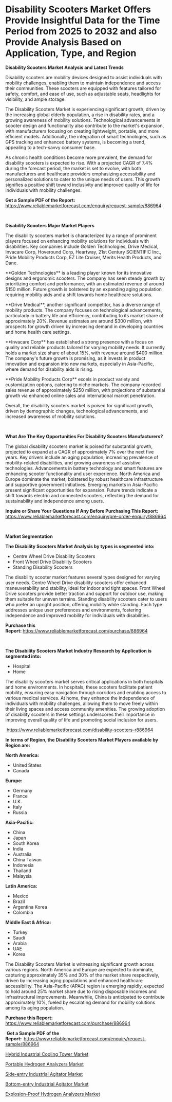 <p><h1>Disability Scooters Market Offers Provide Insightful Data for the Time Period from 2025 to 2032 and also Provide Analysis Based on Application, Type, and Region</h1></p><p><strong>Disability Scooters Market Analysis and Latest Trends</strong></p>
<p><p>Disability scooters are mobility devices designed to assist individuals with mobility challenges, enabling them to maintain independence and access their communities. These scooters are equipped with features tailored for safety, comfort, and ease of use, such as adjustable seats, headlights for visibility, and ample storage.</p><p>The Disability Scooters Market is experiencing significant growth, driven by the increasing global elderly population, a rise in disability rates, and a growing awareness of mobility solutions. Technological advancements in scooter design and functionality also contribute to the market's expansion, with manufacturers focusing on creating lightweight, portable, and more efficient models. Additionally, the integration of smart technologies, such as GPS tracking and enhanced battery systems, is becoming a trend, appealing to a tech-savvy consumer base.</p><p>As chronic health conditions become more prevalent, the demand for disability scooters is expected to rise. With a projected CAGR of 7.4% during the forecast period, the market is set to evolve, with both manufacturers and healthcare providers emphasizing accessibility and personalized solutions to cater to the unique needs of users. This growth signifies a positive shift toward inclusivity and improved quality of life for individuals with mobility challenges.</p></p>
<p><strong>Get a Sample PDF of the Report:&nbsp;</strong> <a href="https://www.reliablemarketforecast.com/enquiry/request-sample/886964?utm_campaign=3445&utm_medium=2&utm_source=Github&utm_content=ia&utm_term=30032025&utm_id=disability-scooters">https://www.reliablemarketforecast.com/enquiry/request-sample/886964</a></p>
<p>&nbsp;</p>
<p><strong>Disability Scooters Major Market Players</strong></p>
<p><p>The disability scooters market is characterized by a range of prominent players focused on enhancing mobility solutions for individuals with disabilities. Key companies include Golden Technologies, Drive Medical, Invacare Corp, Hoveround Corp, Heartway, 21st Century SCIENTIFIC Inc., Pride Mobility Products Corp, EZ Lite Cruiser, Merits Health Products, and Dane.</p><p>**Golden Technologies** is a leading player known for its innovative designs and ergonomic scooters. The company has seen steady growth by prioritizing comfort and performance, with an estimated revenue of around $150 million. Future growth is bolstered by an expanding aging population requiring mobility aids and a shift towards home healthcare solutions.</p><p>**Drive Medical**, another significant competitor, has a diverse range of mobility products. The company focuses on technological advancements, particularly in battery life and efficiency, contributing to its market share of approximately 20%. Revenue estimates are around $300 million, with prospects for growth driven by increasing demand in developing countries and home health care settings.</p><p>**Invacare Corp** has established a strong presence with a focus on quality and reliable products tailored for varying mobility needs. It currently holds a market size share of about 15%, with revenue around $400 million. The company's future growth is promising, as it invests in product innovation and expansion into new markets, especially in Asia-Pacific, where demand for disability aids is rising.</p><p>**Pride Mobility Products Corp** excels in product variety and customization options, catering to niche markets. The company recorded sales revenue of approximately $250 million, with projections of substantial growth via enhanced online sales and international market penetration.</p><p>Overall, the disability scooters market is poised for significant growth, driven by demographic changes, technological advancements, and increased awareness of mobility solutions.</p></p>
<p>&nbsp;</p>
<p><strong>What Are The Key Opportunities For Disability Scooters Manufacturers?</strong></p>
<p><p>The global disability scooters market is poised for substantial growth, projected to expand at a CAGR of approximately 7% over the next five years. Key drivers include an aging population, increasing prevalence of mobility-related disabilities, and growing awareness of assistive technologies. Advancements in battery technology and smart features are enhancing scooter functionality and user experience. North America and Europe dominate the market, bolstered by robust healthcare infrastructure and supportive government initiatives. Emerging markets in Asia-Pacific present significant opportunities for expansion. Future trends indicate a shift towards electric and connected scooters, reflecting the demand for sustainability and independence among users.</p></p>
<p><strong>Inquire or Share Your Questions If Any Before Purchasing This Report:</strong> <a href="https://www.reliablemarketforecast.com/enquiry/pre-order-enquiry/886964?utm_campaign=3445&utm_medium=2&utm_source=Github&utm_content=ia&utm_term=30032025&utm_id=disability-scooters">https://www.reliablemarketforecast.com/enquiry/pre-order-enquiry/886964</a></p>
<p>&nbsp;</p>
<p><strong>Market Segmentation</strong></p>
<p><strong>The Disability Scooters Market Analysis by types is segmented into:</strong></p>
<p><ul><li>Centre Wheel Drive Disability Scooters</li><li>Front Wheel Drive Disability Scooters</li><li>Standing Disability Scooters</li></ul></p>
<p><p>The disability scooter market features several types designed for varying user needs. Centre Wheel Drive disability scooters offer enhanced maneuverability and stability, ideal for indoor and tight spaces. Front Wheel Drive scooters provide better traction and support for outdoor use, making them suitable for uneven terrains. Standing disability scooters cater to users who prefer an upright position, offering mobility while standing. Each type addresses unique user preferences and environments, fostering independence and improved mobility for individuals with disabilities.</p></p>
<p><strong>Purchase this Report:&nbsp;</strong><a href="https://www.reliablemarketforecast.com/purchase/886964?utm_campaign=3445&utm_medium=2&utm_source=Github&utm_content=ia&utm_term=30032025&utm_id=disability-scooters">https://www.reliablemarketforecast.com/purchase/886964</a></p>
<p>&nbsp;</p>
<p><strong>The Disability Scooters Market Industry Research by Application is segmented into:</strong></p>
<p><ul><li>Hospital</li><li>Home</li></ul></p>
<p><p>The disability scooters market serves critical applications in both hospitals and home environments. In hospitals, these scooters facilitate patient mobility, ensuring easy navigation through corridors and enabling access to various medical services. At home, they enhance the independence of individuals with mobility challenges, allowing them to move freely within their living spaces and access community amenities. The growing adoption of disability scooters in these settings underscores their importance in improving overall quality of life and promoting social inclusion for users.</p></p>
<p><a href="https://www.reliablemarketforecast.com/disability-scooters-r886964?utm_campaign=3445&utm_medium=2&utm_source=Github&utm_content=ia&utm_term=30032025&utm_id=disability-scooters">&nbsp;https://www.reliablemarketforecast.com/disability-scooters-r886964</a></p>
<p><strong>In terms of Region, the Disability Scooters Market Players available by Region are:</strong></p>
<p>
    <p> <strong> North America: </strong>
        <ul>
            <li>United States</li>
            <li>Canada</li>
        </ul>
        </p> 
    <p> <strong> Europe: </strong>
        <ul>
            <li>Germany</li>
            <li>France</li>
            <li>U.K.</li>
            <li>Italy</li>
            <li>Russia</li>
        </ul>
        </p> 
    <p> <strong> Asia-Pacific: </strong>
        <ul>
            <li>China</li>
            <li>Japan</li>
            <li>South Korea</li>
            <li>India</li>
            <li>Australia</li>
            <li>China Taiwan</li>
            <li>Indonesia</li>
            <li>Thailand</li>
            <li>Malaysia</li>
        </ul>
        </p> 
    <p> <strong> Latin America: </strong>
        <ul>
            <li>Mexico</li>
            <li>Brazil</li>
            <li>Argentina Korea</li>
            <li>Colombia</li>
        </ul>
        </p> 
    <p> <strong> Middle East & Africa: </strong>
        <ul>
            <li>Turkey</li>
            <li>Saudi</li>
            <li>Arabia</li>
            <li>UAE</li>
            <li>Korea</li>
        </ul>
    </p>
    </p>
<p><p>The Disability Scooters Market is witnessing significant growth across various regions. North America and Europe are expected to dominate, capturing approximately 35% and 30% of the market share respectively, driven by increasing aging populations and enhanced healthcare accessibility. The Asia-Pacific (APAC) region is emerging rapidly, expected to hold around 25% market share due to rising disposable incomes and infrastructural improvements. Meanwhile, China is anticipated to contribute approximately 10%, fueled by escalating demand for mobility solutions among its aging population.</p></p>
<p><strong>Purchase this Report: </strong><a href="https://www.reliablemarketforecast.com/purchase/886964?utm_campaign=3445&utm_medium=2&utm_source=Github&utm_content=ia&utm_term=30032025&utm_id=disability-scooters">https://www.reliablemarketforecast.com/purchase/886964</a></p>
<p>&nbsp;<strong>Get a Sample PDF of the Report:&nbsp;&nbsp;</strong><a href="https://www.reliablemarketforecast.com/enquiry/request-sample/886964?utm_campaign=3445&utm_medium=2&utm_source=Github&utm_content=ia&utm_term=30032025&utm_id=disability-scooters">https://www.reliablemarketforecast.com/enquiry/request-sample/886964</a></p>
<p><strong></strong></p>
<p><p><a href="https://www.linkedin.com/pulse/hybrid-industrial-cooling-tower-market-forecasted-types-tx10e?utm_campaign=3445&utm_medium=2&utm_source=Github&utm_content=ia&utm_term=30032025&utm_id=disability-scooters">Hybrid Industrial Cooling Tower Market</a></p><p><a href="https://www.linkedin.com/pulse/portable-hydrogen-analyzers-market-development-top-4qj3e?utm_campaign=3445&utm_medium=2&utm_source=Github&utm_content=ia&utm_term=30032025&utm_id=disability-scooters">Portable Hydrogen Analyzers Market</a></p><p><a href="https://www.linkedin.com/pulse/future-demand-revenue-forecast-side-entry-industrial-gq5se?utm_campaign=3445&utm_medium=2&utm_source=Github&utm_content=ia&utm_term=30032025&utm_id=disability-scooters">Side-entry Industrial Agitator Market</a></p><p><a href="https://www.linkedin.com/pulse/bottom-entry-industrial-agitator-market-report-historical-trends-hse4e?utm_campaign=3445&utm_medium=2&utm_source=Github&utm_content=ia&utm_term=30032025&utm_id=disability-scooters">Bottom-entry Industrial Agitator Market</a></p><p><a href="https://www.linkedin.com/pulse/explosion-proof-hydrogen-analyzers-market-growth-forecast-from-7qn3e?utm_campaign=3445&utm_medium=2&utm_source=Github&utm_content=ia&utm_term=30032025&utm_id=disability-scooters">Explosion-Proof Hydrogen Analyzers Market</a></p></p>